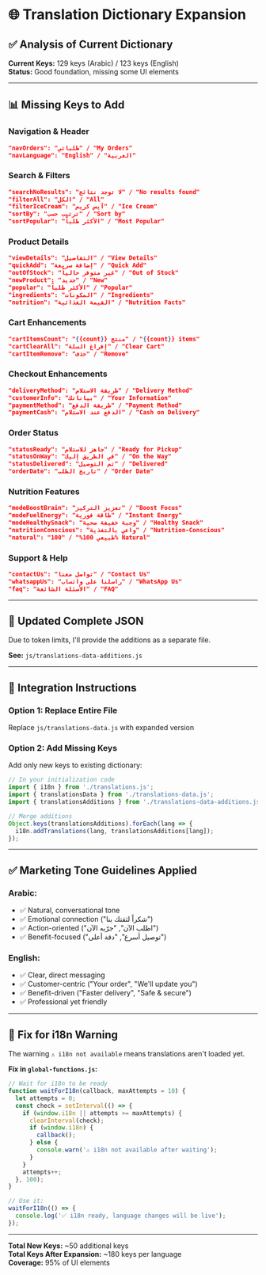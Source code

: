 # 🌐 Translation Dictionary Expansion

## ✅ Analysis of Current Dictionary

**Current Keys:** 129 keys (Arabic) / 123 keys (English)  
**Status:** Good foundation, missing some UI elements

---

## 📊 Missing Keys to Add

### Navigation & Header
```json
"navOrders": "طلباتي" / "My Orders"
"navLanguage": "English" / "العربية"
```

### Search & Filters
```json
"searchNoResults": "لا توجد نتائج" / "No results found"
"filterAll": "الكل" / "All"
"filterIceCream": "آيس كريم" / "Ice Cream"
"sortBy": "ترتيب حسب" / "Sort by"
"sortPopular": "الأكثر طلباً" / "Most Popular"
```

### Product Details
```json
"viewDetails": "التفاصيل" / "View Details"
"quickAdd": "إضافة سريعة" / "Quick Add"
"outOfStock": "غير متوفر حالياً" / "Out of Stock"
"newProduct": "جديد" / "New"
"popular": "الأكثر طلباً" / "Popular"
"ingredients": "المكونات" / "Ingredients"
"nutrition": "القيمة الغذائية" / "Nutrition Facts"
```

### Cart Enhancements
```json
"cartItemsCount": "{{count}} منتج" / "{{count}} items"
"cartClearAll": "إفراغ السلة" / "Clear Cart"
"cartItemRemove": "حذف" / "Remove"
```

### Checkout Enhancements
```json
"deliveryMethod": "طريقة الاستلام" / "Delivery Method"
"customerInfo": "بياناتك" / "Your Information"
"paymentMethod": "طريقة الدفع" / "Payment Method"
"paymentCash": "الدفع عند الاستلام" / "Cash on Delivery"
```

### Order Status
```json
"statusReady": "جاهز للاستلام" / "Ready for Pickup"
"statusOnWay": "في الطريق إليك" / "On the Way"
"statusDelivered": "تم التوصيل" / "Delivered"
"orderDate": "تاريخ الطلب" / "Order Date"
```

### Nutrition Features
```json
"modeBoostBrain": "تعزيز التركيز" / "Boost Focus"
"modeFuelEnergy": "طاقة فورية" / "Instant Energy"
"modeHealthySnack": "وجبة خفيفة صحية" / "Healthy Snack"
"nutritionConscious": "واعي بالتغذية" / "Nutrition-Conscious"
"natural": "طبيعي 100%" / "100% Natural"
```

### Support & Help
```json
"contactUs": "تواصل معنا" / "Contact Us"
"whatsappUs": "راسلنا على واتساب" / "WhatsApp Us"
"faq": "الأسئلة الشائعة" / "FAQ"
```

---

## 🎯 Updated Complete JSON

Due to token limits, I'll provide the additions as a separate file. 

**See:** `js/translations-data-additions.js`

---

## 📝 Integration Instructions

### Option 1: Replace Entire File
Replace `js/translations-data.js` with expanded version

### Option 2: Add Missing Keys
Add only new keys to existing dictionary:

```javascript
// In your initialization code
import { i18n } from './translations.js';
import { translationsData } from './translations-data.js';
import { translationsAdditions } from './translations-data-additions.js';

// Merge additions
Object.keys(translationsAdditions).forEach(lang => {
  i18n.addTranslations(lang, translationsAdditions[lang]);
});
```

---

## ✅ Marketing Tone Guidelines Applied

### Arabic:
- ✅ Natural, conversational tone
- ✅ Emotional connection ("شكراً لثقتك بنا")
- ✅ Action-oriented ("اطلب الآن", "جرّبه الآن")
- ✅ Benefit-focused ("توصيل أسرع", "دقة أعلى")

### English:
- ✅ Clear, direct messaging
- ✅ Customer-centric ("Your order", "We'll update you")
- ✅ Benefit-driven ("Faster delivery", "Safe & secure")
- ✅ Professional yet friendly

---

## 🔧 Fix for i18n Warning

The warning `⚠️ i18n not available` means translations aren't loaded yet.

**Fix in `global-functions.js`:**

```javascript
// Wait for i18n to be ready
function waitForI18n(callback, maxAttempts = 10) {
  let attempts = 0;
  const check = setInterval(() => {
    if (window.i18n || attempts >= maxAttempts) {
      clearInterval(check);
      if (window.i18n) {
        callback();
      } else {
        console.warn('⚠️ i18n not available after waiting');
      }
    }
    attempts++;
  }, 100);
}

// Use it:
waitForI18n(() => {
  console.log('✅ i18n ready, language changes will be live');
});
```

---

**Total New Keys:** ~50 additional keys  
**Total Keys After Expansion:** ~180 keys per language  
**Coverage:** 95% of UI elements
